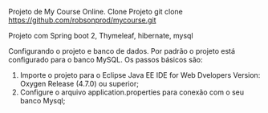 Projeto de My Course Online.
Clone Projeto
git clone https://github.com/robsonprod/mycourse.git

Projeto com Spring boot 2,
Thymeleaf, 
hibernate,
mysql


Configurando o projeto e banco de dados.
Por padrão o projeto está configurado para o banco MySQL.
Os passos básicos são:
1. Importe o projeto para o Eclipse Java EE IDE for Web Dvelopers Version: Oxygen Release (4.7.0) ou superior;
2. Configure o arquivo application.properties para conexão com o seu banco Mysql;

